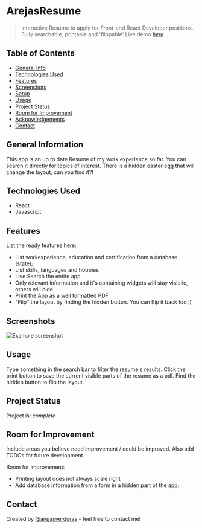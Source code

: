 # ArejasResume
> Interactive Resume to apply for Front-end React Developer positions. Fully searchable, printable and 'flippable'
> Live demo [_here_](https://arejasresume.surge.sh)

## Table of Contents
* [General Info](#general-information)
* [Technologies Used](#technologies-used)
* [Features](#features)
* [Screenshots](#screenshots)
* [Setup](#setup)
* [Usage](#usage)
* [Project Status](#project-status)
* [Room for Improvement](#room-for-improvement)
* [Acknowledgements](#acknowledgements)
* [Contact](#contact)


## General Information
This app is an up to date Resume of my work experience so far. You can search it directly for topics of interest. 
There is a hidden easter egg that will change the layout, can you find it?!


## Technologies Used
- React
- Javascript


## Features
List the ready features here:
- List workexperience, education and certification from a database (state);
- List skills, languages and hobbies
- Live Search the entire app
- Only relevant information and it's containing widgets will stay visibile, others will hide
- Print the App as a well formatted PDF
- "Flip" the layout by finding the hidden button. You can flip it back too :)



## Screenshots
![Example screenshot](./img/screenshot.png)



## Usage
Type something in the search bar to filter the resume's results.
Click the print button to save the current visible parts of the resume as a pdf.
Find the hidden button to flip the layout.


## Project Status
Project is:  _complete_ 


## Room for Improvement
Include areas you believe need improvement / could be improved. Also add TODOs for future development.

Room for improvement:
- Printing layout does not always scale right
- Add database information from a form in a hidden part of the app. 



## Contact
Created by [@arejasverduras](https://arejasportfolio.surge.sh/) - feel free to contact me!
